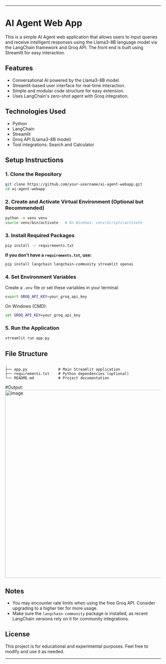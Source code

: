 
---

# AI Agent Web App

This is a simple AI Agent web application that allows users to input queries and receive intelligent responses using the Llama3-8B language model via the LangChain framework and Groq API. The front end is built using Streamlit for easy interaction.

## Features

* Conversational AI powered by the Llama3-8B model.
* Streamlit-based user interface for real-time interaction.
* Simple and modular code structure for easy extension.
* Uses LangChain's zero-shot agent with Groq integration.

## Technologies Used

* Python
* LangChain
* Streamlit
* Groq API (Llama3-8B model)
* Tool integrations: Search and Calculator

## Setup Instructions

### 1. Clone the Repository

```bash
git clone https://github.com/your-username/ai-agent-webapp.git
cd ai-agent-webapp
```

### 2. Create and Activate Virtual Environment (Optional but Recommended)

```bash
python -m venv venv
source venv/bin/activate   # On Windows: venv\Scripts\activate
```

### 3. Install Required Packages

```bash
pip install -r requirements.txt
```

**If you don't have a `requirements.txt`, use:**

```bash
pip install langchain langchain-community streamlit openai
```

### 4. Set Environment Variables

Create a `.env` file or set these variables in your terminal:

```bash
export GROQ_API_KEY=your_groq_api_key
```

On Windows (CMD):

```cmd
set GROQ_API_KEY=your_groq_api_key
```

### 5. Run the Application

```bash
streamlit run app.py
```

## File Structure

```
.
├── app.py              # Main Streamlit application
├── requirements.txt    # Python dependencies (optional)
└── README.md           # Project documentation
```
#Output:
<img width="1617" height="608" alt="image" src="https://github.com/user-attachments/assets/a1ae891d-f0d3-4905-a238-bbf8b21fe5bc" />


## Notes

* You may encounter rate limits when using the free Groq API. Consider upgrading to a higher tier for more usage.
* Make sure the `langchain-community` package is installed, as recent LangChain versions rely on it for community integrations.

## License

This project is for educational and experimental purposes. Feel free to modify and use it as needed.

---

